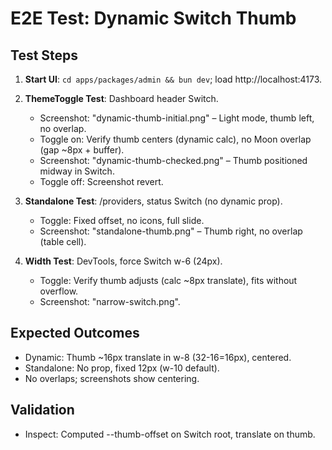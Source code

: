 # E2E Test: Dynamic Switch Thumb

## Test Steps

1. **Start UI**: `cd apps/packages/admin && bun dev`; load http://localhost:4173.

2. **ThemeToggle Test**: Dashboard header Switch.
   - Screenshot: "dynamic-thumb-initial.png" – Light mode, thumb left, no overlap.
   - Toggle on: Verify thumb centers (dynamic calc), no Moon overlap (gap ~8px + buffer).
   - Screenshot: "dynamic-thumb-checked.png" – Thumb positioned midway in Switch.
   - Toggle off: Screenshot revert.

3. **Standalone Test**: /providers, status Switch (no dynamic prop).
   - Toggle: Fixed offset, no icons, full slide.
   - Screenshot: "standalone-thumb.png" – Thumb right, no overlap (table cell).

4. **Width Test**: DevTools, force Switch w-6 (24px).
   - Toggle: Verify thumb adjusts (calc ~8px translate), fits without overflow.
   - Screenshot: "narrow-switch.png".

## Expected Outcomes

- Dynamic: Thumb ~16px translate in w-8 (32-16=16px), centered.
- Standalone: No prop, fixed 12px (w-10 default).
- No overlaps; screenshots show centering.

## Validation

- Inspect: Computed --thumb-offset on Switch root, translate on thumb.